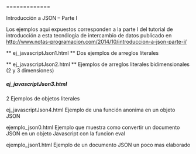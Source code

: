 
=============

Introducción a JSON – Parte I

Los ejemplos aqui expuestos corresponden a la parte I del tutorial de introducción a esta tecnólogia de 
intercambio de datos publicado en http://www.notas-programacion.com/2014/10/introduccion-a-json-parte-i/


** ej_javascriptJson1.html **
Dos ejemplos de arreglos literales

** ej_javascriptJson2.html **
Ejemplos de arreglos literales bidimensionales (2 y 3 dimensiones) 

##### ej_javascriptJson3.html #####
2 Ejemplos de objetos literales


ej_javascriptJson4.html
Ejemplo de una función anonima en un objeto JSON

ejemplo_json0.html
Ejemplo que muestra como convertir un documento JSON en un objeto Javascript con la funcion eval
 
ejemplo_json1.html
Ejemplo de un documento JSON un poco mas elaborado








